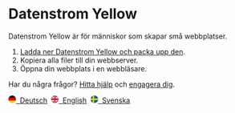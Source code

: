 # Datenstrom Yellow

Datenstrom Yellow är för människor som skapar små webbplatser.

1. [Ladda ner Datenstrom Yellow och packa upp den](https://github.com/datenstrom/yellow/archive/master.zip).
2. Kopiera alla filer till din webbserver.
3. Öppna din webbplats i en webbläsare.

Har du några frågor? [Hitta hjälp](https://datenstrom.se/yellow/help/) och [engagera dig](CONTRIBUTING.md).

<p>
<a href="README-de.md"><img src="https://raw.githubusercontent.com/datenstrom/yellow-extensions/master/features/help/language-de.png" width="15" height="15" alt="Deutsch">&nbsp; Deutsch</a>&nbsp;
<a href="README.md"><img src="https://raw.githubusercontent.com/datenstrom/yellow-extensions/master/features/help/language-en.png" width="15" height="15" alt="English">&nbsp; English</a>&nbsp;
<a href="README-sv.md"><img src="https://raw.githubusercontent.com/datenstrom/yellow-extensions/master/features/help/language-sv.png" width="15" height="15" alt="Svenska">&nbsp; Svenska</a>&nbsp;
</p>
